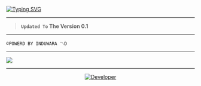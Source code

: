 <a href="https://git.io/typing-svg"><img src="https://readme-typing-svg.demolab.com?font=Black+Ops+One&size=100&pause=1000&color=FF0000&center=true&width=1000&height=200&lines=INDUWARA-MD-V1" alt="Typing SVG" /></a>
  </p>
  
---  

> **`Updated To` The Version 0.1**
---

```
©POWERD BY INDUWARA 〽️D
```

--- 

<a><img src='https://i.ibb.co/srSNWLW/w-Clr-IIGJFm.jpg'/></a>

---

<p align="center">
  <a href="https://github.com/XdTechPro"><img title="Developer" src="https://img.shields.io/badge/Author-Jawad%20TechX-FF7604.svg?style=big-square&logo=github" /></a>
</p>

